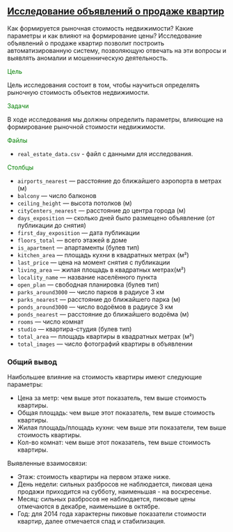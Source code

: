 ## [Исследование объявлений о продаже квартир](https://github.com/WhiteNivis/praktikum/tree/main/01-Продажа%20квартир%20в%20Санкт-Петербурге%20—%20анализ%20рынка%20недвижимости)

Как формируется рыночная стоимость недвижимости? Какие параметры и как влияют на формирование цены? Исследование объявлений о продаже квартир позволит построить автоматизированную систему, позволяющую отвечать на эти вопросы и выявлять аномалии и мошенническую деятельность.

<font color='green'>Цель</font>

Цель исследования состоит в том, чтобы научиться определять рыночную стоимость объектов недвижимости. 

<font color='green'>Задачи</font>

В ходе исследования мы должны определить параметры, влияющие на формирование рыночной стоимости недвижимости.

<font color='green'>Файлы</font>

- `real_estate_data.csv` - файл с данными для исследования.

<font color='green'>Столбцы</font>

* `airports_nearest` — расстояние до ближайшего аэропорта в метрах (м)
* `balcony` — число балконов
* `ceiling_height` — высота потолков (м)
* `cityCenters_nearest` — расстояние до центра города (м)
* `days_exposition` — сколько дней было размещено объявление (от публикации до снятия)
* `first_day_exposition` — дата публикации
* `floors_total` — всего этажей в доме
* `is_apartment` — апартаменты (булев тип)
* `kitchen_area` — площадь кухни в квадратных метрах (м²)
* `last_price` — цена на момент снятия с публикации
* `living_area` — жилая площадь в квадратных метрах(м²)
* `locality_name` — название населённого пункта
* `open_plan` — свободная планировка (булев тип)
* `parks_around3000` — число парков в радиусе 3 км
* `parks_nearest` — расстояние до ближайшего парка (м)
* `ponds_around3000` — число водоёмов в радиусе 3 км
* `ponds_nearest` — расстояние до ближайшего водоёма (м)
* `rooms` — число комнат
* `studio` — квартира-студия (булев тип)
* `total_area` — площадь квартиры в квадратных метрах (м²)
* `total_images` — число фотографий квартиры в объявлении


### Общий вывод

Наибольшее влияние на стоимость квартиры имеют следующие параметры:

- Цена за метр: чем выше этот показатель, тем выше стоимость квартиры.  
- Общая площадь: чем выше этот показатель, тем выше стоимость квартиры. 
- Жилая площадь/площадь кухни: чем выше эти показатели, тем выше стоимость квартиры. 
- Кол-во комнат: чем выше этот показатель, тем выше стоимость квартиры. 

Выявленные взаимосвязи:

- Этаж: стоимость квартиры на первом этаже ниже.
- День недели: сильных разбросов не наблюдается, пиковая цена продажи приходится на субботу, наименьшая - на воскресенье.
- Месяц: сильных разбросов не наблюдается, пиковые цены отмечаются в декабре, наименьшие в октябре.
- Год: для 2014 года характерны пиковые показатели стоимости квартир, далее отмечается спад и стабилизация.



